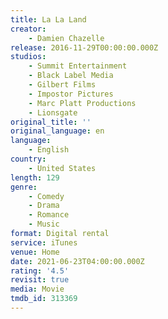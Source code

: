 ```yaml
---
title: La La Land
creator:
    - Damien Chazelle
release: 2016-11-29T00:00:00.000Z
studios:
    - Summit Entertainment
    - Black Label Media
    - Gilbert Films
    - Impostor Pictures
    - Marc Platt Productions
    - Lionsgate
original_title: ''
original_language: en
language:
    - English
country:
    - United States
length: 129
genre:
    - Comedy
    - Drama
    - Romance
    - Music
format: Digital rental
service: iTunes
venue: Home
date: 2021-06-23T04:00:00.000Z
rating: '4.5'
revisit: true
media: Movie
tmdb_id: 313369
---
```



